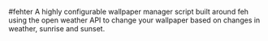 #fehter
A highly configurable wallpaper manager script built around feh using the open weather API to change your wallpaper based on changes in weather, sunrise and sunset.

